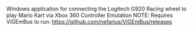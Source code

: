 Windows application for connecting the Logitech G920 Racing wheel to play Mario Kart via Xbox 360 Controller Emulation
NOTE: Requires ViGEmBus to run: https://github.com/nefarius/ViGEmBus/releases
